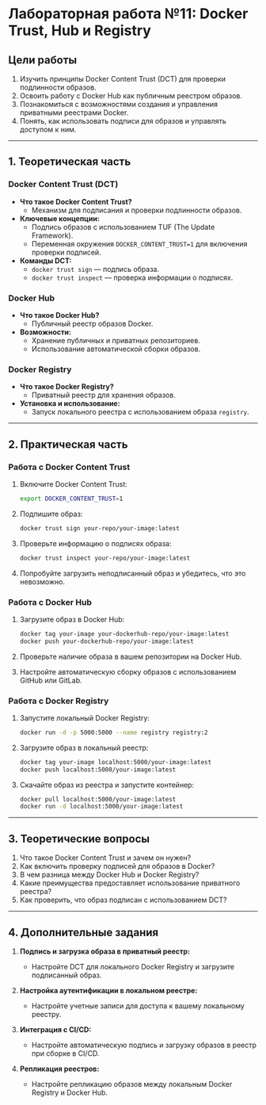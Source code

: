 
# Лабораторная работа №11: Docker Trust, Hub и Registry

## Цели работы
1. Изучить принципы Docker Content Trust (DCT) для проверки подлинности образов.
2. Освоить работу с Docker Hub как публичным реестром образов.
3. Познакомиться с возможностями создания и управления приватными реестрами Docker.
4. Понять, как использовать подписи для образов и управлять доступом к ним.

---

## 1. Теоретическая часть
### Docker Content Trust (DCT)
- **Что такое Docker Content Trust?**
  - Механизм для подписания и проверки подлинности образов.
- **Ключевые концепции:**
  - Подпись образов с использованием TUF (The Update Framework).
  - Переменная окружения `DOCKER_CONTENT_TRUST=1` для включения проверки подписей.
- **Команды DCT:**
  - `docker trust sign` — подпись образа.
  - `docker trust inspect` — проверка информации о подписях.

### Docker Hub
- **Что такое Docker Hub?**
  - Публичный реестр образов Docker.
- **Возможности:**
  - Хранение публичных и приватных репозиториев.
  - Использование автоматической сборки образов.

### Docker Registry
- **Что такое Docker Registry?**
  - Приватный реестр для хранения образов.
- **Установка и использование:**
  - Запуск локального реестра с использованием образа `registry`.

---

## 2. Практическая часть
### Работа с Docker Content Trust
1. Включите Docker Content Trust:
    ```bash
    export DOCKER_CONTENT_TRUST=1
    ```

2. Подпишите образ:
    ```bash
    docker trust sign your-repo/your-image:latest
    ```

3. Проверьте информацию о подписях образа:
    ```bash
    docker trust inspect your-repo/your-image:latest
    ```

4. Попробуйте загрузить неподписанный образ и убедитесь, что это невозможно.

### Работа с Docker Hub
1. Загрузите образ в Docker Hub:
    ```bash
    docker tag your-image your-dockerhub-repo/your-image:latest
    docker push your-dockerhub-repo/your-image:latest
    ```

2. Проверьте наличие образа в вашем репозитории на Docker Hub.

3. Настройте автоматическую сборку образов с использованием GitHub или GitLab.

### Работа с Docker Registry
1. Запустите локальный Docker Registry:
    ```bash
    docker run -d -p 5000:5000 --name registry registry:2
    ```

2. Загрузите образ в локальный реестр:
    ```bash
    docker tag your-image localhost:5000/your-image:latest
    docker push localhost:5000/your-image:latest
    ```

3. Скачайте образ из реестра и запустите контейнер:
    ```bash
    docker pull localhost:5000/your-image:latest
    docker run -d localhost:5000/your-image:latest
    ```

---

## 3. Теоретические вопросы
1. Что такое Docker Content Trust и зачем он нужен?
2. Как включить проверку подписей для образов в Docker?
3. В чем разница между Docker Hub и Docker Registry?
4. Какие преимущества предоставляет использование приватного реестра?
5. Как проверить, что образ подписан с использованием DCT?

---

## 4. Дополнительные задания
1. **Подпись и загрузка образа в приватный реестр:**
   - Настройте DCT для локального Docker Registry и загрузите подписанный образ.

2. **Настройка аутентификации в локальном реестре:**
   - Настройте учетные записи для доступа к вашему локальному реестру.

3. **Интеграция с CI/CD:**
   - Настройте автоматическую подпись и загрузку образов в реестр при сборке в CI/CD.

4. **Репликация реестров:**
   - Настройте репликацию образов между локальным Docker Registry и Docker Hub.
   